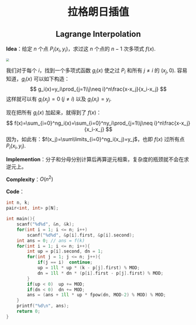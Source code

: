 <h1 style="text-align: center"> 拉格朗日插值 </h1>

<h2 style="text-align: center"> Lagrange Interpolation </h2>



**Idea**：给定 $n$ 个点 $P_i(x_i,y_i)$，求过这 $n$ 个点的 $n-1$ 次多项式 $f(x)$. 

<img src="/Users/jason/Desktop/模板/数学 Mathematics/多项式 Polynomial/img/lagrange-interpolation.png" style="zoom: 50%;" />

我们对于每个 $i$，找到一个多项式函数 $g_i(x)$ 使之过 $P_i$ 和所有 $j\neq i$ 的 $(x_j,0)$. 容易知道，$g_i(x)$ 可以如下构造：
$$
g_i(x)=y_i\prod_{j=1\\j\neq i}^n\frac{x-x_j}{x_i-x_j}
$$
这样就可以有 $g_i(x_j)=0\;(j\neq i)$ 以及 $g_i(x_i)=y_i$. 

现在把所有 $g_i(x)$ 加起来，就得到了 $f(x)$：
$$
f(x)=\sum_{i=0}^ng_i(x)=\sum_{i=0}^ny_i\prod_{j=1\\j\neq i}^n\frac{x-x_j}{x_i-x_j}
$$
因为，如此有：$f(x_j)=\sum\limits_{i=0}^ng_i(x_j)=y_j$，也即 $f(x)$ 过所有点 $P_i(x_i,y_i)$. 

**Implemention**：分子和分母分别计算后再算逆元相乘，复杂度的瓶颈就不会在求逆元上。

**Complexity**：$O(n^2)$ 

**Code**：

```cpp
int n, k;
pair<int, int> p[N];

int main(){
	scanf("%d%d", &n, &k);
	for(int i = 1; i <= n; i++)
		scanf("%d%d", &p[i].first, &p[i].second);
	int ans = 0; // ans = f(k)
	for(int i = 1; i <= n; i++){
		int up = p[i].second, dn = 1;
		for(int j = 1; j <= n; j++){
			if(j == i)	continue;
			up = 1ll * up * (k - p[j].first) % MOD;
			dn = 1ll * dn * (p[i].first - p[j].first) % MOD;
		}
		if(up < 0)	up += MOD;
		if(dn < 0)	dn += MOD;
		ans = (ans + 1ll * up * fpow(dn, MOD-2) % MOD) % MOD;
	}
	printf("%d\n", ans);
	return 0;
}
```

